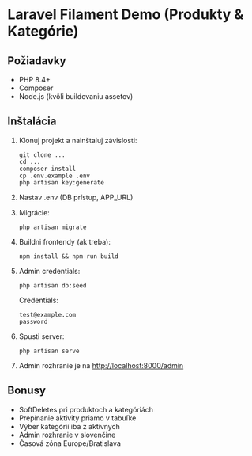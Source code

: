 # Laravel Filament Demo (Produkty & Kategórie)

## Požiadavky

- PHP 8.4+
- Composer
- Node.js (kvôli buildovaniu assetov)

## Inštalácia

1. Klonuj projekt a nainštaluj závislosti:
   ```
   git clone ...
   cd ...
   composer install
   cp .env.example .env
   php artisan key:generate
   ```

2. Nastav .env (DB prístup, APP_URL)

3. Migrácie:
   ```
   php artisan migrate
   ```

4. Buildni frontendy (ak treba):
   ```
   npm install && npm run build
   ```

5. Admin credentials:
    ```
   php artisan db:seed
   ```   
   Credentials:
    ```
   test@example.com
   password
   ```

6. Spusti server:
   ```
   php artisan serve
   ```

7. Admin rozhranie je na [http://localhost:8000/admin](http://localhost:8000/admin)

## Bonusy

- SoftDeletes pri produktoch a kategóriách
- Prepínanie aktivity priamo v tabuľke
- Výber kategórií iba z aktívnych
- Admin rozhranie v slovenčine
- Časová zóna Europe/Bratislava
